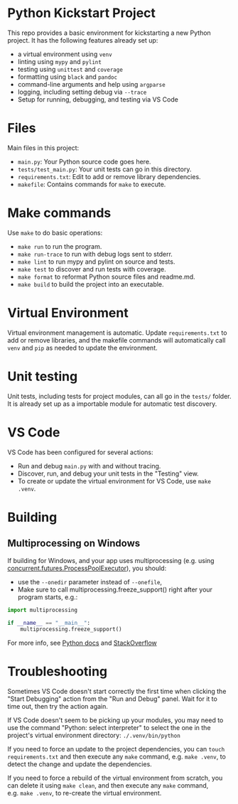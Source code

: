# Python Kickstart Project

This repo provides a basic environment for kickstarting a new Python
project. It has the following features already set up:

-   a virtual environment using `venv`
-   linting using `mypy` and `pylint`
-   testing using `unittest` and `coverage`
-   formatting using `black` and `pandoc`
-   command-line arguments and help using `argparse`
-   logging, including setting debug via `--trace`
-   Setup for running, debugging, and testing via VS Code

# Files

Main files in this project:

-   `main.py`: Your Python source code goes here.
-   `tests/test_main.py`: Your unit tests can go in this directory.
-   `requirements.txt`: Edit to add or remove library dependencies.
-   `makefile`: Contains commands for `make` to execute.

# Make commands

Use `make` to do basic operations:

-   `make run` to run the program.
-   `make run-trace` to run with debug logs sent to stderr.
-   `make lint` to run mypy and pylint on source and tests.
-   `make test` to discover and run tests with coverage.
-   `make format` to reformat Python source files and readme.md.
-   `make build` to build the project into an executable.

# Virtual Environment

Virtual environment management is automatic. Update `requirements.txt`
to add or remove libraries, and the makefile commands will automatically
call `venv` and `pip` as needed to update the environment.

# Unit testing

Unit tests, including tests for project modules, can all go in the
`tests/` folder. It is already set up as a importable module for
automatic test discovery.

# VS Code

VS Code has been configured for several actions:

-   Run and debug `main.py` with and without tracing.
-   Discover, run, and debug your unit tests in the "Testing" view.
-   To create or update the virtual environment for VS Code, use
    `make .venv`.

# Building

## Multiprocessing on Windows

If building for Windows, and your app uses multiprocessing (e.g. using
[concurrent.futures.ProcessPoolExecutor](https://docs.python.org/3/library/concurrent.futures.html#concurrent.futures.ProcessPoolExecutor)),
you should:

-   use the `--onedir` parameter instead of `--onefile`,
-   Make sure to call multiprocessing.freeze_support() right after your
    program starts, e.g.:

``` python
import multiprocessing

if __name__ == "__main__":
    multiprocessing.freeze_support()
```

For more info, see [Python
docs](https://docs.python.org/3/library/multiprocessing.html#multiprocessing.freeze_support)
and [StackOverflow](https://stackoverflow.com/a/54066043)

# Troubleshooting

Sometimes VS Code doesn't start correctly the first time when clicking
the "Start Debugging" action from the "Run and Debug" panel. Wait for it
to time out, then try the action again.

If VS Code doesn't seem to be picking up your modules, you may need to
use the command "Python: select interpreter" to select the one in the
project's virtual environment directory: `./.venv/bin/python`

If you need to force an update to the project dependencies, you can
`touch requirements.txt` and then execute any `make` command,
e.g. `make .venv`, to detect the change and update the dependencies.

If you need to force a rebuild of the virtual environment from scratch,
you can delete it using `make clean`, and then execute any `make`
command, e.g. `make .venv`, to re-create the virtual environment.
